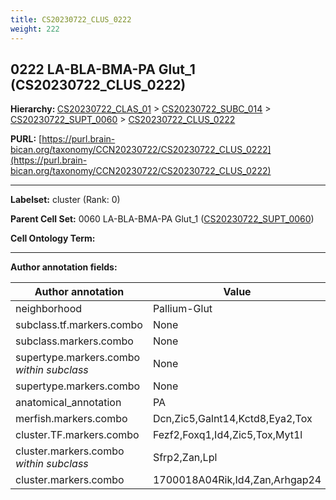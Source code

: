 ```yaml
---
title: CS20230722_CLUS_0222
weight: 222
---
```

## 0222 LA-BLA-BMA-PA Glut_1 (CS20230722_CLUS_0222)
<b>Hierarchy: </b>
[CS20230722_CLAS_01](../CS20230722_CLAS_01) >
[CS20230722_SUBC_014](../CS20230722_SUBC_014) >
[CS20230722_SUPT_0060](../CS20230722_SUPT_0060) >
[CS20230722_CLUS_0222](../CS20230722_CLUS_0222)

**PURL:** [https://purl.brain-bican.org/taxonomy/CCN20230722/CS20230722_CLUS_0222](https://purl.brain-bican.org/taxonomy/CCN20230722/CS20230722_CLUS_0222)

---


**Labelset:** cluster (Rank: 0)

**Parent Cell Set:** 0060 LA-BLA-BMA-PA Glut_1 ([CS20230722_SUPT_0060](../CS20230722_SUPT_0060))



**Cell Ontology Term:** 

[MARKER GENES.]: #


---

[TRANSFERRED ANNOTATIONS.]: #


[AUTHOR ANNOTATION FIELDS.]: #


**Author annotation fields:**

| Author annotation | Value |
|-------------------|-------|
|neighborhood|Pallium-Glut|
|subclass.tf.markers.combo|None|
|subclass.markers.combo|None|
|supertype.markers.combo _within subclass_|None|
|supertype.markers.combo|None|
|anatomical_annotation|PA|
|merfish.markers.combo|Dcn,Zic5,Galnt14,Kctd8,Eya2,Tox|
|cluster.TF.markers.combo|Fezf2,Foxq1,Id4,Zic5,Tox,Myt1l|
|cluster.markers.combo _within subclass_|Sfrp2,Zan,Lpl|
|cluster.markers.combo|1700018A04Rik,Id4,Zan,Arhgap24|
